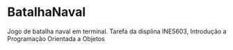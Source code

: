 # BatalhaNaval
Jogo de batalha naval em terminal. Tarefa da displina INE5603, Introdução a Programação Orientada a Objetos
